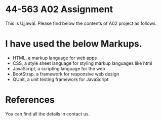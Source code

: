 # 44-563 A02 Assignment
This is Ujjawal.
Please find below the contents of A02 project as follows.

# I have used the below Markups.

- HTML, a markup language for web apps
- CSS, a style sheet language for styling markup languages like html
- JavaScript, a scripting language for the web
- BootStrap, a framework for responsive web design
- QUnit, a unit testing framework for JavaScript

# References

You can find all the details in contact us.

